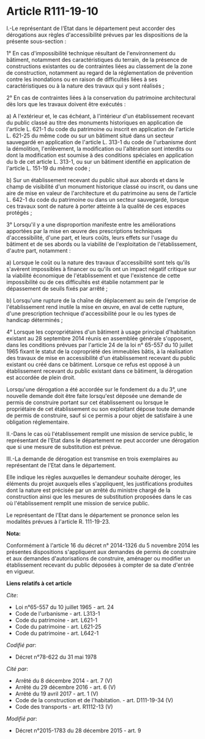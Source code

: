# Article R111-19-10

I.-Le représentant de l'Etat dans le département peut accorder des dérogations aux règles d'accessibilité prévues par les
dispositions de la présente sous-section : 

1° En cas d'impossibilité technique résultant de l'environnement du bâtiment, notamment des caractéristiques du terrain, de
la présence de constructions existantes ou de contraintes liées au classement de la zone de construction, notamment au regard
de la réglementation de prévention contre les inondations ou en raison de difficultés liées à ses caractéristiques ou à la
nature des travaux qui y sont réalisés ; 

2° En cas de contraintes liées à la conservation du patrimoine architectural dès lors que les travaux doivent être
exécutés : 

a) A l'extérieur et, le cas échéant, à l'intérieur d'un établissement recevant du public classé au titre des monuments
historiques en application de l'article L. 621-1 du code du patrimoine ou inscrit en application de l'article L. 621-25 du
même code ou sur un bâtiment situé dans un secteur sauvegardé en application de l'article L. 313-1 du code de l'urbanisme
dont la démolition, l'enlèvement, la modification ou l'altération sont interdits ou dont la modification est soumise à des
conditions spéciales en application du b de cet article L. 313-1, ou sur un bâtiment identifié en application de l'article L.
151-19 du même code  ; 

b) Sur un établissement recevant du public situé aux abords et dans le champ de visibilité d'un monument historique classé ou
inscrit, ou dans une aire de mise en valeur de l'architecture et du patrimoine au sens de l'article L. 642-1 du code du
patrimoine ou dans un secteur sauvegardé, lorsque ces travaux sont de nature à porter atteinte à la qualité de ces espaces
protégés ; 

3° Lorsqu'il y a une disproportion manifeste entre les améliorations apportées par la mise en œuvre des prescriptions
techniques d'accessibilité, d'une part, et leurs coûts, leurs effets sur l'usage du bâtiment et de ses abords ou la viabilité
de l'exploitation de l'établissement, d'autre part, notamment : 

a) Lorsque le coût ou la nature des travaux d'accessibilité sont tels qu'ils s'avèrent impossibles à financer ou qu'ils ont
un impact négatif critique sur la viabilité économique de l'établissement et que l'existence de cette impossibilité ou de ces
difficultés est établie notamment par le dépassement de seuils fixés par arrêté ; 

b) Lorsqu'une rupture de la chaîne de déplacement au sein de l'emprise de l'établissement rend inutile la mise en œuvre, en
aval de cette rupture, d'une prescription technique d'accessibilité pour le ou les types de handicap déterminés ; 

4° Lorsque les copropriétaires d'un bâtiment à usage principal d'habitation existant au 28 septembre 2014 réunis en assemblée
générale s'opposent, dans les conditions prévues par l'article 24 de la loi n° 65-557 du 10 juillet 1965 fixant le statut de
la copropriété des immeubles bâtis, à la réalisation des travaux de mise en accessibilité d'un établissement recevant du
public existant ou créé dans ce bâtiment. Lorsque ce refus est opposé à un établissement recevant du public existant dans ce
bâtiment, la dérogation est accordée de plein droit. 

Lorsqu'une dérogation a été accordée sur le fondement du a du 3°, une nouvelle demande doit être faite lorsqu'est déposée une
demande de permis de construire portant sur cet établissement ou lorsque le propriétaire de cet établissement ou son
exploitant dépose toute demande de permis de construire, sauf si ce permis a pour objet de satisfaire à une obligation
réglementaire. 

II.-Dans le cas où l'établissement remplit une mission de service public, le représentant de l'Etat dans le département ne
peut accorder une dérogation que si une mesure de substitution est prévue. 

III.-La demande de dérogation est transmise en trois exemplaires au représentant de l'Etat dans le département. 

Elle indique les règles auxquelles le demandeur souhaite déroger, les éléments du projet auxquels elles s'appliquent, les
justifications produites dont la nature est précisée par un arrêté du ministre chargé de la construction ainsi que les
mesures de substitution proposées dans le cas où l'établissement remplit une mission de service public. 

Le représentant de l'Etat dans le département se prononce selon les modalités prévues à l'article R. 111-19-23.

**Nota:**

Conformément à l'article 16 du décret n° 2014-1326 du 5 novembre 2014 les présentes dispositions s'appliquent aux demandes de
permis de construire et aux demandes d'autorisations de construire, aménager ou modifier un établissement recevant du public
déposées à compter de sa date d'entrée en vigueur.

**Liens relatifs à cet article**

_Cite_:

  - Loi n°65-557 du 10 juillet 1965 - art. 24
  - Code de l'urbanisme - art. L313-1
  - Code du patrimoine - art. L621-1
  - Code du patrimoine - art. L621-25
  - Code du patrimoine - art. L642-1

_Codifié par_:

  - Décret n°78-622 du 31 mai 1978

_Cité par_:

  - Arrêté du 8 décembre 2014 - art. 7 (V)
  - Arrêté du 29 décembre 2016 - art. 6 (V)
  - Arrêté du 19 avril 2017 - art. 1 (V)
  - Code de la construction et de l'habitation. - art. D111-19-34 (V)
  - Code des transports - art. R1112-13 (V)

_Modifié par_:

  - Décret n°2015-1783 du 28 décembre 2015 - art. 9
